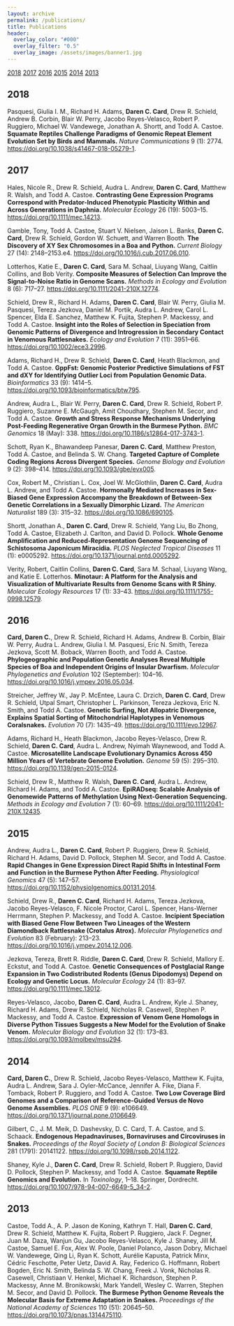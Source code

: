 ```yaml
---
layout: archive
permalink: /publications/
title: Publications
header:
  overlay_color: "#000"
  overlay_filter: "0.5"
  overlay_image: /assets/images/banner1.jpg
---
```

[2018](#2018) [2017](#2017) [2016](#2016) [2015](#2015) [2014](#2014) [2013](#2013) 

## 2018

Pasquesi, Giulia I. M., Richard H. Adams, **Daren C. Card**, Drew R. Schield, Andrew B. Corbin, Blair W. Perry, Jacobo Reyes-Velasco, Robert P. Ruggiero, Michael W. Vandewege, Jonathan A. Shortt, and Todd A. Castoe. **Squamate Reptiles Challenge Paradigms of Genomic Repeat Element Evolution Set by Birds and Mammals.** *Nature Communications* 9 (1): 2774. <https://doi.org/10.1038/s41467-018-05279-1>.

## 2017

Hales, Nicole R., Drew R. Schield, Audra L. Andrew, **Daren C. Card**, Matthew R. Walsh, and Todd A. Castoe. **Contrasting Gene Expression Programs Correspond with Predator-Induced Phenotypic Plasticity Within and Across Generations in Daphnia.** *Molecular Ecology* 26 (19): 5003–15. <https://doi.org/10.1111/mec.14213>.

Gamble, Tony, Todd A. Castoe, Stuart V. Nielsen, Jaison L. Banks, **Daren C. Card**, Drew R. Schield, Gordon W. Schuett, and Warren Booth. **The Discovery of XY Sex Chromosomes in a Boa and Python.** *Current Biology* 27 (14): 2148–2153.e4. <https://doi.org/10.1016/j.cub.2017.06.010>.

Lotterhos, Katie E., **Daren C. Card**, Sara M. Schaal, Liuyang Wang, Caitlin Collins, and Bob Verity. **Composite Measures of Selection Can Improve the Signal-to-Noise Ratio in Genome Scans.** *Methods in Ecology and Evolution* 8 (6): 717–27. <https://doi.org/10.1111/2041-210X.12774>.

Schield, Drew R., Richard H. Adams, **Daren C. Card**, Blair W. Perry, Giulia M. Pasquesi, Tereza Jezkova, Daniel M. Portik, Audra L. Andrew, Carol L. Spencer, Elda E. Sanchez, Matthew K. Fujita, Stephen P. Mackessy, and Todd A. Castoe. **Insight into the Roles of Selection in Speciation from Genomic Patterns of Divergence and Introgression in Secondary Contact in Venomous Rattlesnakes.** *Ecology and Evolution* 7 (11): 3951–66. <https://doi.org/10.1002/ece3.2996>.

Adams, Richard H., Drew R. Schield, **Daren C. Card**, Heath Blackmon, and Todd A. Castoe. **GppFst: Genomic Posterior Predictive Simulations of FST and dXY for Identifying Outlier Loci from Population Genomic Data.** *Bioinformatics* 33 (9): 1414–5. <https://doi.org/10.1093/bioinformatics/btw795>.

Andrew, Audra L., Blair W. Perry, **Daren C. Card**, Drew R. Schield, Robert P. Ruggiero, Suzanne E. McGaugh, Amit Choudhary, Stephen M. Secor, and Todd A. Castoe. **Growth and Stress Response Mechanisms Underlying Post-Feeding Regenerative Organ Growth in the Burmese Python.** *BMC Genomics* 18 (May): 338. <https://doi.org/10.1186/s12864-017-3743-1>.

Schott, Ryan K., Bhawandeep Panesar, **Daren C. Card**, Matthew Preston, Todd A. Castoe, and Belinda S. W. Chang. **Targeted Capture of Complete Coding Regions Across Divergent Species.** *Genome Biology and Evolution* 9 (2): 398–414. <https://doi.org/10.1093/gbe/evx005>.

Cox, Robert M., Christian L. Cox, Joel W. McGlothlin, **Daren C. Card**, Audra L. Andrew, and Todd A. Castoe. **Hormonally Mediated Increases in Sex-Biased Gene Expression Accompany the Breakdown of Between-Sex Genetic Correlations in a Sexually Dimorphic Lizard.** *The American Naturalist* 189 (3): 315–32. <https://doi.org/10.1086/690105>.

Shortt, Jonathan A., **Daren C. Card**, Drew R. Schield, Yang Liu, Bo Zhong, Todd A. Castoe, Elizabeth J. Carlton, and David D. Pollock. **Whole Genome Amplification and Reduced-Representation Genome Sequencing of Schistosoma Japonicum Miracidia.** *PLOS Neglected Tropical Diseases* 11 (1): e0005292. <https://doi.org/10.1371/journal.pntd.0005292>.

Verity, Robert, Caitlin Collins, **Daren C. Card**, Sara M. Schaal, Liuyang Wang, and Katie E. Lotterhos. **Minotaur: A Platform for the Analysis and Visualization of Multivariate Results from Genome Scans with R Shiny.** *Molecular Ecology Resources* 17 (1): 33–43. <https://doi.org/10.1111/1755-0998.12579>.

## 2016

**Card, Daren C.**, Drew R. Schield, Richard H. Adams, Andrew B. Corbin, Blair W. Perry, Audra L. Andrew, Giulia I. M. Pasquesi, Eric N. Smith, Tereza Jezkova, Scott M. Boback, Warren Booth, and Todd A. Castoe. **Phylogeographic and Population Genetic Analyses Reveal Multiple Species of Boa and Independent Origins of Insular Dwarfism.** *Molecular Phylogenetics and Evolution* 102 (September): 104–16. <https://doi.org/10.1016/j.ympev.2016.05.034>.

Streicher, Jeffrey W., Jay P. McEntee, Laura C. Drzich, **Daren C. Card**, Drew R. Schield, Utpal Smart, Christopher L. Parkinson, Tereza Jezkova, Eric N. Smith, and Todd A. Castoe. **Genetic Surfing, Not Allopatric Divergence, Explains Spatial Sorting of Mitochondrial Haplotypes in Venomous Coralsnakes.** *Evolution* 70 (7): 1435–49. <https://doi.org/10.1111/evo.12967>.

Adams, Richard H., Heath Blackmon, Jacobo Reyes-Velasco, Drew R. Schield, **Daren C. Card**, Audra L. Andrew, Nyimah Waynewood, and Todd A. Castoe. **Microsatellite Landscape Evolutionary Dynamics Across 450 Million Years of Vertebrate Genome Evolution.** *Genome* 59 (5): 295–310. <https://doi.org/10.1139/gen-2015-0124>.

Schield, Drew R., Matthew R. Walsh, **Daren C. Card**, Audra L. Andrew, Richard H. Adams, and Todd A. Castoe. **EpiRADseq: Scalable Analysis of Genomewide Patterns of Methylation Using Next-Generation Sequencing.** *Methods in Ecology and Evolution* 7 (1): 60–69. <https://doi.org/10.1111/2041-210X.12435>.

## 2015

Andrew, Audra L., **Daren C. Card**, Robert P. Ruggiero, Drew R. Schield, Richard H. Adams, David D. Pollock, Stephen M. Secor, and Todd A. Castoe. **Rapid Changes in Gene Expression Direct Rapid Shifts in Intestinal Form and Function in the Burmese Python After Feeding.** *Physiological Genomics* 47 (5): 147–57. <https://doi.org/10.1152/physiolgenomics.00131.2014>.

Schield, Drew R., **Daren C. Card**, Richard H. Adams, Tereza Jezkova, Jacobo Reyes-Velasco, F. Nicole Proctor, Carol L. Spencer, Hans-Werner Herrmann, Stephen P. Mackessy, and Todd A. Castoe. **Incipient Speciation with Biased Gene Flow Between Two Lineages of the Western Diamondback Rattlesnake (Crotalus Atrox).** *Molecular Phylogenetics and Evolution* 83 (February): 213–23. <https://doi.org/10.1016/j.ympev.2014.12.006>.

Jezkova, Tereza, Brett R. Riddle, **Daren C. Card**, Drew R. Schield, Mallory E. Eckstut, and Todd A. Castoe. **Genetic Consequences of Postglacial Range Expansion in Two Codistributed Rodents (Genus Dipodomys) Depend on Ecology and Genetic Locus.** *Molecular Ecology* 24 (1): 83–97. <https://doi.org/10.1111/mec.13012>.

Reyes-Velasco, Jacobo, **Daren C. Card**, Audra L. Andrew, Kyle J. Shaney, Richard H. Adams, Drew R. Schield, Nicholas R. Casewell, Stephen P. Mackessy, and Todd A. Castoe. **Expression of Venom Gene Homologs in Diverse Python Tissues Suggests a New Model for the Evolution of Snake Venom.** *Molecular Biology and Evolution* 32 (1): 173–83. <https://doi.org/10.1093/molbev/msu294>.

## 2014

**Card, Daren C.**, Drew R. Schield, Jacobo Reyes-Velasco, Matthew K. Fujita, Audra L. Andrew, Sara J. Oyler-McCance, Jennifer A. Fike, Diana F. Tomback, Robert P. Ruggiero, and Todd A. Castoe. **Two Low Coverage Bird Genomes and a Comparison of Reference-Guided Versus de Novo Genome Assemblies.** *PLOS ONE* 9 (9): e106649. <https://doi.org/10.1371/journal.pone.0106649>.

Gilbert, C., J. M. Meik, D. Dashevsky, D. C. Card, T. A. Castoe, and S. Schaack. **Endogenous Hepadnaviruses, Bornaviruses and Circoviruses in Snakes.** *Proceedings of the Royal Society of London B: Biological Sciences* 281 (1791): 20141122. <https://doi.org/10.1098/rspb.2014.1122>.

Shaney, Kyle J., **Daren C. Card**, Drew R. Schield, Robert P. Ruggiero, David D. Pollock, Stephen P. Mackessy, and Todd A. Castoe. **Squamate Reptile Genomics and Evolution.** In *Toxinology*, 1–18. Springer, Dordrecht. <https://doi.org/10.1007/978-94-007-6649-5_34-2>.

## 2013

Castoe, Todd A., A. P. Jason de Koning, Kathryn T. Hall, **Daren C. Card**, Drew R. Schield, Matthew K. Fujita, Robert P. Ruggiero, Jack F. Degner, Juan M. Daza, Wanjun Gu, Jacobo Reyes-Velasco, Kyle J. Shaney, Jill M. Castoe, Samuel E. Fox, Alex W. Poole, Daniel Polanco, Jason Dobry, Michael W. Vandewege, Qing Li, Ryan K. Schott, Aurélie Kapusta, Patrick Minx, Cédric Feschotte, Peter Uetz, David A. Ray, Federico G. Hoffmann, Robert Bogden, Eric N. Smith, Belinda S. W. Chang, Freek J. Vonk, Nicholas R. Casewell, Christiaan V. Henkel, Michael K. Richardson, Stephen P. Mackessy, Anne M. Bronikowski, Mark Yandell, Wesley C. Warren, Stephen M. Secor, and David D. Pollock. **The Burmese Python Genome Reveals the Molecular Basis for Extreme Adaptation in Snakes.** *Proceedings of the National Academy of Sciences* 110 (51): 20645–50. <https://doi.org/10.1073/pnas.1314475110>.
